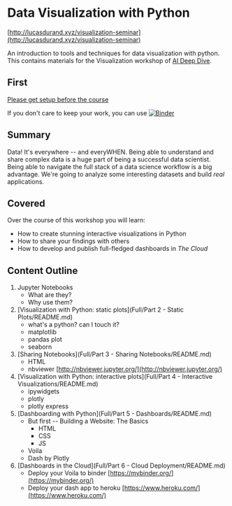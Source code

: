 # Data Visualization with Python

[http://lucasdurand.xyz/visualization-seminar](http://lucasdurand.xyz/visualization-seminar)

An introduction to tools and techniques for data visualization with 
python. This contains materials for the Visualization workshop of 
[AI Deep Dive](https://aideepdive.com/).

## First

[Please get setup before the course](README-setup.md)

If you don't care to keep your work, you can use [![Binder](https://mybinder.org/badge_logo.svg)](https://mybinder.org/v2/gh/lucasdurand/visualization-seminar/master)


## Summary

Data! It's everywhere -- and everyWHEN. Being able to understand and share complex data is a huge part of being a successful data scientist. Being able to navigate the full stack of a data science workflow is a big advantage. We're going to analyze some interesting datasets and build *real* applications.

## Covered

Over the course of this workshop you will learn:

* How to create stunning interactive visualizations in Python
* How to share your findings with others
* How to develop and publish full-fledged dashboards in *The Cloud*

## Content Outline

1. Jupyter Notebooks
	* What are they?
	* Why use them?
2. [Visualization with Python: static plots](Full/Part 2 - Static Plots/README.md)
	* what's a python? can I touch it?
	* matplotlib
	* pandas plot
	* seaborn
2. [Sharing Notebooks](Full/Part 3 - Sharing Notebooks/README.md)
	* HTML 
	* nbviewer [http://nbviewer.jupyter.org/](http://nbviewer.jupyter.org/)
4. [Visualization with Python: interactive plots](Full/Part 4 - Interactive Visualizations/README.md)
	* ipywidgets
	* plotly
	* plotly express
5. [Dashboarding with Python](Full/Part 5 - Dashboards/README.md)
	* But first -- Building a Website: The Basics
		* HTML
		* CSS
		* JS
	* Voila
	* Dash by Plotly
6. [Dashboards in the Cloud](Full/Part 6 - Cloud Deployment/README.md)
	* Deploy your Voila to binder [https://mybinder.org/](https://mybinder.org/)
	* Deploy your dash app to heroku [https://www.heroku.com/](https://www.heroku.com/)
